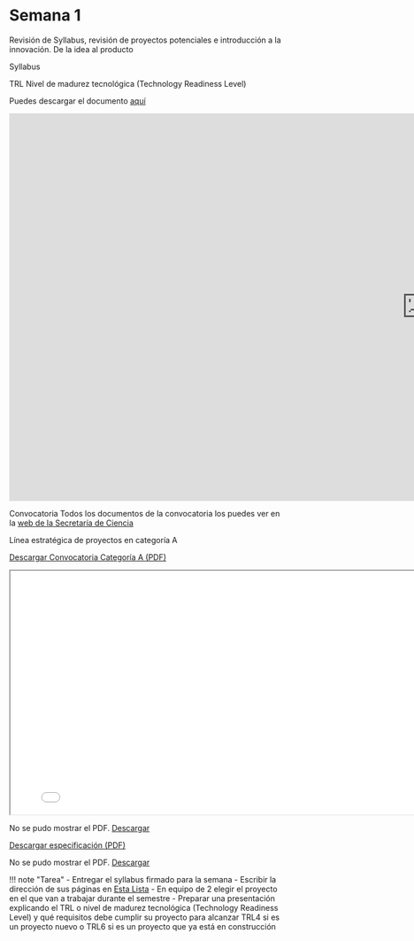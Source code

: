 # Semana 1

Revisión de Syllabus, revisión de proyectos potenciales e introducción a la innovación. De la idea al producto

Syllabus



TRL Nivel de madurez tecnológica (Technology Readiness Level) 

Puedes descargar el documento [aquí](https://docs.google.com/spreadsheets/d/1NYIhXmFSM3qvFPglLjnC4HzYIEPZL69n/edit?usp=sharing&ouid=118419766353546707509&rtpof=true&sd=true)




<iframe src="https://docs.google.com/spreadsheets/d/1NYIhXmFSM3qvFPglLjnC4HzYIEPZL69n/edit?usp=sharing&ouid=118419766353546707509&rtpof=true&sd=true" frameborder="0" width="1500" height="700" allowfullscreen="true" mozallowfullscreen="true" webkitallowfullscreen="true"></iframe>



Convocatoria
Todos los documentos de la convocatoria los puedes ver en la [web de la Secretaría de Ciencia](https://secihti.mx/tecnologias-e-innovacion/convocatorias-desarrollo-tecnologico-vinculacion-e-innovacion/)


Línea estratégica de proyectos en categoría A

[Descargar Convocatoria Categoría A (PDF)](./recursos/archivos/MT_Categoria_A.pdf)

<iframe src="../recursos/archivos/MT_Categoria_A.pdf" width="800" height="440"></iframe>

<!-- Embed (requiere navegador compatible) -->
<object data="./recursos/archivos/MT_Categoria_A.pdf" type="application/pdf" width="100%" height="600">
  <p>No se pudo mostrar el PDF. <a href="./recursos/archivos/MT_Categoria_A.pdf">Descargar</a></p>
</object>




[Descargar especificación (PDF)](../docs/recursos/archivos/Calendario.pdf)

<!-- Embed (requiere navegador compatible) -->
<object data="/docs/recursos/archivos/MT_Categoría_A.pdf" type="application/pdf" width="100%" height="600">
  <p>No se pudo mostrar el PDF. <a href="../recursos/archivos/MT_Categoría_A.pdf">Descargar</a></p>
</object>












!!! note "Tarea"
    - Entregar el syllabus firmado para la semana 
    - Escribir la dirección de sus páginas en [Esta Lista](https://docs.google.com/spreadsheets/d/1ShhCsvGMLnsq6e9PkDVVJUFhwR6yDj1gcMyfT5Xj9y4/edit?usp=sharing) 
    - En equipo de 2 elegir el proyecto en el que van a trabajar durante el semestre
    - Preparar una presentación explicando el TRL o nivel de madurez tecnológica (Technology Readiness Level) y qué requisitos debe cumplir su proyecto para alcanzar TRL4 si es un proyecto nuevo o TRL6 si es un proyecto que ya está en construcción